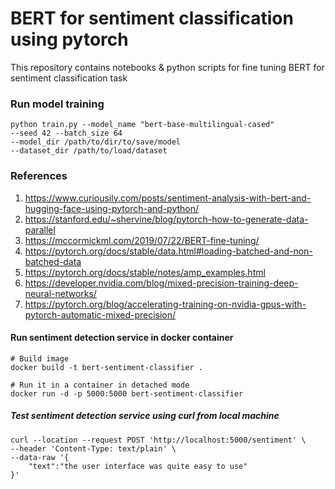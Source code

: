# BERT for sentiment classification using pytorch
This repository contains notebooks &amp; python scripts for fine tuning BERT for sentiment classification task

### Run model training
```
python train.py --model_name "bert-base-multilingual-cased" 
--seed 42 --batch_size 64 
--model_dir /path/to/dir/to/save/model 
--dataset_dir /path/to/load/dataset
```

### References
1. https://www.curiousily.com/posts/sentiment-analysis-with-bert-and-hugging-face-using-pytorch-and-python/
2. https://stanford.edu/~shervine/blog/pytorch-how-to-generate-data-parallel
3. https://mccormickml.com/2019/07/22/BERT-fine-tuning/
4. https://pytorch.org/docs/stable/data.html#loading-batched-and-non-batched-data
5. https://pytorch.org/docs/stable/notes/amp_examples.html
6. https://developer.nvidia.com/blog/mixed-precision-training-deep-neural-networks/
7. https://pytorch.org/blog/accelerating-training-on-nvidia-gpus-with-pytorch-automatic-mixed-precision/


#### Run sentiment detection service in docker container
```
# Build image
docker build -t bert-sentiment-classifier . 

# Run it in a container in detached mode
docker run -d -p 5000:5000 bert-sentiment-classifier
```

##### Test sentiment detection service using curl from local machine

```
curl --location --request POST 'http://localhost:5000/sentiment' \
--header 'Content-Type: text/plain' \
--data-raw '{
    "text":"the user interface was quite easy to use"
}'
```